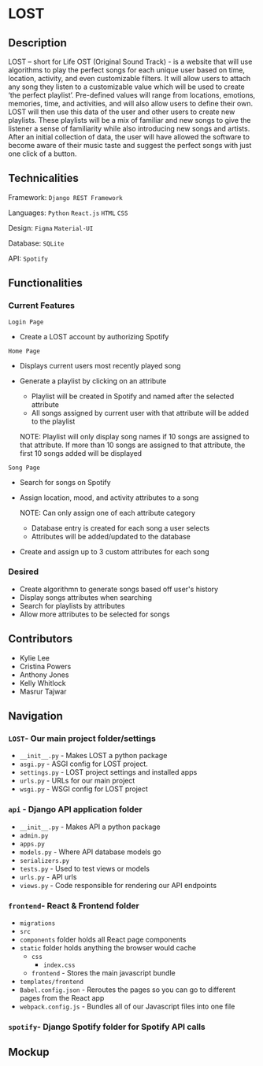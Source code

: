 # LOST

## Description 
LOST – short for Life OST (Original Sound Track) - is a website that will use algorithms to play the perfect songs for each unique user based on time, location, activity, and even customizable filters. It will allow users to attach any song they listen to a customizable value which will be used to create ‘the perfect playlist’. Pre-defined values will range from locations, emotions, memories, time, and activities, and will also allow users to define their own. LOST will then use this data of the user and other users to create new playlists. These playlists will be a mix of familiar and new songs to give the listener a sense of familiarity while also introducing new songs and artists. After an initial collection of data, the user will have allowed the software to become aware of their music taste and suggest the perfect songs with just one click of a button.  

## Technicalities 

Framework: `Django REST Framework `

Languages: `Python` `React.js` `HTML` `CSS`

Design: `Figma` `Material-UI`

Database: `SQLite`

API: `Spotify` 

## Functionalities
### Current Features
`Login Page`

- Create a LOST account by authorizing Spotify

`Home Page`


- Displays current users most recently played song 
- Generate a playlist by clicking on an attribute 
  - Playlist will be created in Spotify and named after the selected attribute 
  - All songs assigned by current user with that attribute will be added to the playlist
  
  NOTE: Playlist will only display song names if 10 songs are assigned to that attribute. 
  If more than 10 songs are assigned to that attribute, the first 10 songs added will be displayed 
  
`Song Page`
- Search for songs on Spotify
- Assign location, mood, and activity attributes to a song 

  NOTE: Can only assign one of each attribute category 
   - Database entry is created for each song a user selects 
   - Attributes will be added/updated to the database
- Create and assign up to 3 custom attributes for each song

### Desired 
- Create algorithmn to generate songs based off user's history 
- Display songs attributes when searching 
- Search for playlists by attributes
- Allow more attributes to be selected for songs 

## Contributors 
- Kylie Lee 
- Cristina Powers
- Anthony Jones
- Kelly Whitlock
- Masrur Tajwar


## Navigation
### `LOST`- Our main project folder/settings 
* `__init__.py` - Makes LOST a python package 
* `asgi.py` - ASGI config for LOST project.
* `settings.py` - LOST project settings and installed apps
* `urls.py` - URLs for our main project 
*  `wsgi.py` - WSGI config for LOST project
### `api` - Django API application folder 
* `__init__.py` - Makes API a python package 
* `admin.py`
* `apps.py`
* `models.py` - Where API database models go 
* `serializers.py`
* `tests.py` - Used to test views or models 
* `urls.py` - API urls 
* `views.py` - Code responsible for rendering our API endpoints
### `frontend`- React & Frontend folder
* `migrations`
* `src` 
* `components` folder holds all React page components 
* `static` folder holds anything the browser would cache 
  * `css`
    * `index.css` 
  *  `frontend` - Stores the main javascript bundle
* `templates/frontend` 
* `Babel.config.json` - Reroutes the pages so you can go to different pages from the React app 
* `webpack.config.js` - Bundles all of our Javascript files into one file 
### `spotify`- Django Spotify folder for Spotify API calls
## Mockup
